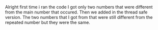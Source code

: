 Alright first time i ran the code I got only two numbers that were different from the main number that occured. 
Then we added in the thread safe version. 
The  two numbers that I got from that were still different from the repeated number but they were the same.
